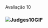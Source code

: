 Avaliação 10 
### ![Judges10GIF](https://github.com/user-attachments/assets/a3171ff5-475b-44d2-80eb-29bc5d4bf41b)

